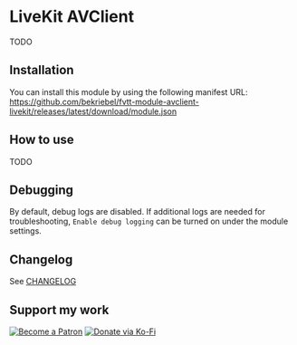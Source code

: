 # LiveKit AVClient
TODO

## Installation
You can install this module by using the following manifest URL: https://github.com/bekriebel/fvtt-module-avclient-livekit/releases/latest/download/module.json

## How to use
TODO

## Debugging
By default, debug logs are disabled. If additional logs are needed for troubleshooting, `Enable debug logging` can be turned on under the module settings.

## Changelog
See [CHANGELOG](/CHANGELOG.md)

## Support my work
[![Become a Patron](https://img.shields.io/badge/support-patreon-orange.svg?logo=patreon)](https://www.patreon.com/bekit)
[![Donate via Ko-Fi](https://img.shields.io/badge/donate-ko--fi-red.svg?logo=ko-fi)](https://ko-fi.com/bekit)
